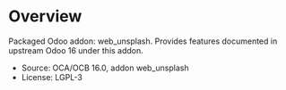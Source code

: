 # Overview

Packaged Odoo addon: web_unsplash. Provides features documented in upstream Odoo 16 under this addon.

- Source: OCA/OCB 16.0, addon web_unsplash
- License: LGPL-3
